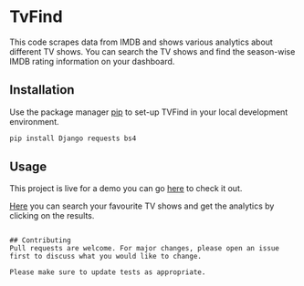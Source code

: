 # TvFind

This code scrapes data from IMDB and shows various analytics about different TV shows. You can search the TV shows and find the season-wise IMDB rating information on your dashboard.

## Installation

Use the package manager [pip](https://pip.pypa.io/en/stable/) to set-up TVFind in your local development environment.

```bash
pip install Django requests bs4
```

## Usage

This project is live for a demo you can go [here](https://cyclotronn.pythonanywhere.com/) to check it out.

[Here](https://cyclotronn.pythonanywhere.com/search/) you can search your favourite TV shows and get the analytics by clicking on the results.

```

## Contributing
Pull requests are welcome. For major changes, please open an issue first to discuss what you would like to change.

Please make sure to update tests as appropriate.
